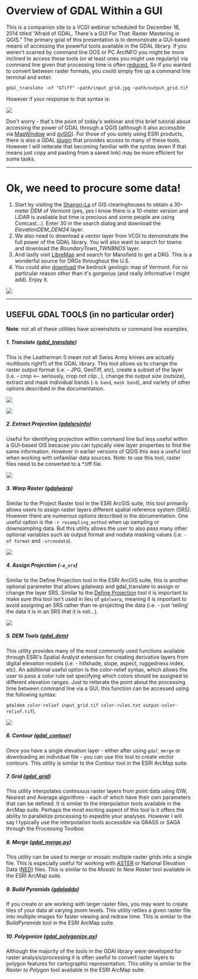 # **Overview of GDAL Within a GUI**

This is a companion site to a VCGI webinar scheduled for December 16, 2014 titled "Afraid of GDAL, There's a GUI For That: Raster Mastering in QGIS." The primary goal of this presentation is to demonstrate a GUI-based means of accessing the powerful tools available in the GDAL library. If you weren't scarred by command line DOS or PC ArcINFO you might be more inclined to access these tools (or at least ones you might use regularly) via command line given that processing time is often [reduced.](http://gis.amherstma.gov/data/springnearc2013/Session3/MapServices/NEARC_ASimmons_5_14_13.pdf) So if you wanted to convert between raster formats, you could simply fire up a command line terminal and enter:

 `gdal_translate -of "GTiff" ~path/input_grid.jpg ~path/output_grid.tif`

However if your response to that syntax is:

![](http://media.giphy.com/media/IJjcaynRaNBWE/giphy.gif)

Don't worry - that's the point of today's webinar and this brief tutorial about accessing the power of GDAL through a QGIS (although it also accessible via [MapWindow](http://www.mapwindow.org/) and [gvSIG](http://www.gvsig.org/web)). For those of you solely using ESRI products, there is also a GDAL [plugin](https://github.com/RBURHUM/arcgis-ogr/) that provides access to many of these tools. However I will reiterate that becoming familiar with the syntax (even if that means just copy and pasting from a saved link) may be more efficient for some tasks.

***
# **Ok, we need to procure some data!**

1. Start by visiting the [Shangri-La](http://vcgi.vermont.gov/opendata) of GIS clearinghouses to obtain a 30-meter DEM of Vermont (yes, yes I know there is a 10-meter version and LiDAR is available but time is precious and some people are using Comcast...). Enter 30 in the search dialog and download the *ElevationDEM_DEM24* layer.
2. We also need to download a vector layer from VCGI to demonstrate the full power of the GDAL library. You will also want to search for towns and download the *BoundaryTown_TWNBNDS* layer.
3. And lastly visit [LibreMap](http://libremap.org/data/state/vermont/) and search for Mansfield to get a DRG. This is a wonderful source for DRGs throughout the U.S.
4. You could also [download](http://www.anr.state.vt.us/dec/geo/StateBedrockMap2012.htm) the bedrock geologic map of Vermont. For no particular reason other than it's gorgeous (and really informative I might add). Enjoy it.

![](https://raw.githubusercontent.com/vanhoesenj/GDAL-VCGI/master/Images/geology.png)

****
## **USEFUL GDAL TOOLS (in no particular order)**
**Note**: not all of these utilities have screenshots or command line examples.
  
##### **1. Translate** ([gdal_translate](http://gdal.org/1.11/gdal_translate.html))
This is the Leatherman (I mean not all Swiss Army knives are actually multitools right?) of the GDAL library. This tool allows us to change the raster output format (i.e. - JPG, GeoTiff, etc), create a subset of the layer (i.e. - crop <-- seriously, crop not clip...), change the output size (outsize), extract and mask individual bands (`-b band`, `mask band`), and variety of other options described in the documentation.

![](https://raw.githubusercontent.com/vanhoesenj/GDAL-VCGI/master/Images/gdal_translate.png)

![](https://raw.githubusercontent.com/vanhoesenj/GDAL-VCGI/master/Images/gdal_clipper.png)

##### **2. Extract Projection** ([gdalsrsinfo](http://gdal.org/1.11/gdalsrsinfo.html))
Useful for identifying projection within command line but less useful within a GUI-based GIS because you can typically view layer properties to find the same information. However in earlier versions of QGIS this was a useful tool when working with unfamiliar data sources. Note: to use this tool, raster files need to be converted to a *.tiff file.

![](https://raw.githubusercontent.com/vanhoesenj/GDAL-VCGI/master/Images/gdalsrsinfo.png)

##### **3. Warp Raster** ([gdalwarp](http://gdal.org/1.11/gdalwarp.html))
Similar to the Project Raster tool in the ESRI ArcGIS suite, this tool primarily allows users to assign raster layers different spatial reference system (SRS). However there are numerous options described in the documentation. One useful option is the `-r resampling_method` when up sampling or downsampling data. But this utility allows the user to also pass many other optional variables such as output format and nodata masking values (i.e. `-of format` and `-srcnodata`).

![](https://raw.githubusercontent.com/vanhoesenj/GDAL-VCGI/master/Images/gdal_warp.png)

##### **4. Assign Projection** (`-a_srs`)
Similar to the Define Projection tool in the ESRI ArcGIS suite, this is another optional parameter that allows gdalwarp and gdal_translate to assign or change the layer SRS. Similar to the [Define Projection](https://www.flickr.com/photos/43782063@N07/14869020514/sizes/o/) tool it is important to make sure this tool isn't used in lieu of `gdalwarp`, meaning it is important to avoid assigning an SRS rather than re-projecting the data (i.e. - just 'telling' the data it is in an SRS that it is not...).

![](https://raw.githubusercontent.com/vanhoesenj/GDAL-VCGI/master/Images/gdal_asrs.png)

##### **5. DEM Tools** ([gdal_dem](http://www.gdal.org/gdaldem.html))
This utility provides many of the most commonly used functions available through ESRI's Spatial Analyst extension for creating derivative layers from digital elevation models (i.e. - hillshade, slope, aspect, ruggedness index, etc). An additional useful option is the color-relief syntax, which allows the user to pass a color rule set specifying which colors should be assigned to different elevation ranges. Just to reiterate the point about the processing time between command line via a GUI, this function can be accessed using the following syntax: 

`gdaldem color-relief input_grid.tif color-rules.txt output-color-relief.tif`).

![](https://raw.githubusercontent.com/vanhoesenj/GDAL-VCGI/master/Images/gdal_grid_slope.png) 

##### **6. Contour** ([gdal_contour](http://www.gdal.org/gdal_contour.html))
Once you have a single elevation layer - either after using `gdal_merge` or downloading an individual file - you can use this tool to create vector contours. This utility is similar to the *Contour* tool in the ESRI ArcMap suite.

##### **7. Grid** ([gdal_grid](http://www.gdal.org/gdal_grid.html))
This utility interpolates continuous raster layers from point data using IDW, Nearest and Average algorithms - each of which have their own parameters that can be defined. It is similar to the interpolation tools available in the ArcMap suite. Perhaps the most exciting aspect of this tool is it offers the ability to parallelize processing to expedite your analyses. However I will say I typically use the interpolation tools accessible via GRASS or SAGA through the Processing Toolbox.

##### **8. Merge** ([gdal_merge.py](http://www.gdal.org/gdal_merge.html))
This utility can be used to merge or mosaic multiple raster grids into a single file. This is especially useful for working with [ASTER](http://asterweb.jpl.nasa.gov/gdem.asp) or National Elevation Data ([NED](http://ned.usgs.gov/)) files. This is similar to the *Mosaic to New Raster* tool available in the ESRI ArcMap suite.
  
##### **9. Build Pyramids** ([gdaladdo](http://www.gdal.org/gdaladdo.html))
If you create or are working with larger raster files,  you may want to create tiles of your data at varying zoom levels. This utility retiles a given raster file into multiple images for faster viewing and redraw time. This is similar to the *BuildPyramids* tool in the ESRI ArcMap suite.

##### **10. Polygonize** ([gdal_polygonize.py](http://www.gdal.org/gdal_polygonize.html))
Although the majority of the tools in the GDAl library were developed for raster analysis/processing it is often useful to convert raster layers to polygon features for cartographic representation. This utility is similar to the *Raster to Polygon* tool available in the ESRI ArcMap suite.